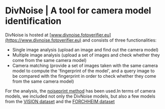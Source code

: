 # DivNoise | A tool for camera model identification
DivNoise is hosted at [www.divnoise.fotoverifier.eu](https://www.divnoise.fotoverifier.eu) and consists of three functionalities: 
- Single image analysis (upload an image and find out the camera model)
- Multiple image analysis (upload a set of images and check whether they come from the same camera model)
- Camera matching (provide a set of images taken with the same camera model to compute the 'fingerprint of the model', and a query image to be compared with the fingerprint in order to check whether they come from the same camera model)

For the analysis, the [noiseprint method](https://github.com/grip-unina/noiseprint) has been used.In terms of camera models, we included not only the DivNoise models, but also a few models from the [VISION dataset](https://link.springer.com/content/pdf/10.1186/s13635-017-0067-2.pdf) and the [FORCHHEIM dataset](https://www.semanticscholar.org/paper/The-Forchheim-Image-Database-for-Camera-in-the-Wild-Hadwiger-Riess/d1996194f350ad52dfe185d46581d38176441ce5)
